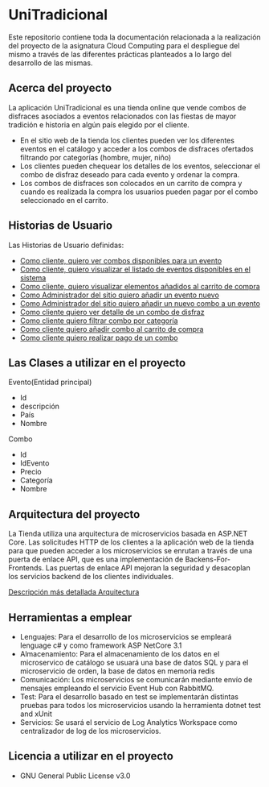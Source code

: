 # UniTradicional  

Este repositorio contiene toda la documentación relacionada a la realización del proyecto de la asignatura Cloud Computing para el despliegue del mismo a través de las diferentes prácticas planteados a lo largo del desarrollo de las mismas. 

## Acerca del proyecto
La aplicación UniTradicional es una tienda online que vende combos de disfraces asociados a eventos relacionados con las fiestas de mayor tradición e historia en algún país elegido por el cliente.

- En el sitio web de la tienda los clientes pueden ver los diferentes eventos en el catálogo y acceder a los combos de disfraces ofertados filtrando por categorías (hombre, mujer, niño)
- Los clientes pueden chequear los detalles de los eventos, seleccionar el combo de disfraz deseado para cada evento y ordenar la compra.
- Los combos de disfraces son colocados en un carrito de compra y cuando es realizada la compra los usuarios pueden pagar por el combo seleccionado en el carrito.

## Historias de Usuario

Las Historias de Usuario definidas:

- [Como cliente, quiero ver combos disponibles para un evento](https://github.com/ccvaillant1992/CC-20-21-Proyecto/issues/14)
- [Como cliente, quiero visualizar el listado de eventos disponibles en el sistema](https://github.com/ccvaillant1992/CC-20-21-Proyecto/issues/15)
- [Como cliente, quiero visualizar elementos añadidos al carrito de compra](https://github.com/ccvaillant1992/CC-20-21-Proyecto/issues/16)
- [Como Administrador del sitio quiero añadir un evento nuevo](https://github.com/ccvaillant1992/CC-20-21-Proyecto/issues/17)
- [Como Administrador del sitio quiero añadir un nuevo combo a un evento](https://github.com/ccvaillant1992/CC-20-21-Proyecto/issues/18)
- [Como cliente quiero ver detalle de un combo de disfraz](https://github.com/ccvaillant1992/CC-20-21-Proyecto/issues/19)
- [Como cliente quiero filtrar combo por categoría](https://github.com/ccvaillant1992/CC-20-21-Proyecto/issues/20)
- [Como cliente quiero añadir combo al carrito de compra](https://github.com/ccvaillant1992/CC-20-21-Proyecto/issues/21)
- [Como cliente quiero realizar pago de un combo](https://github.com/ccvaillant1992/CC-20-21-Proyecto/issues/22)


## Las Clases a utilizar en el proyecto

Evento(Entidad principal)

- Id
- descripción
- País
- Nombre

Combo

- Id
- IdEvento
- Precio
- Categoría
- Nombre


## Arquitectura del proyecto
La Tienda utiliza una arquitectura de microservicios basada en ASP.NET Core. Las solicitudes HTTP de los clientes a la aplicación web de la tienda para que pueden acceder a los microservicios se enrutan a través de una puerta de enlace API, que es una implementación de Backens-For-Frontends. Las puertas de enlace API mejoran la seguridad y desacoplan los servicios backend de los clientes individuales.

[Descripción más detallada Arquitectura](https://github.com/ccvaillant1992/CC-20-21-Proyecto/blob/master/docs/ArquitecturaProyecto.md)

## Herramientas a emplear

- Lenguajes: Para el desarrollo de los microservicios se empleará lenguage c# y como framework ASP NetCore 3.1
- Almacenamiento: Para el almacenamiento de los datos en el microservico de catálogo se usuará una base de datos SQL y para el microservicio de orden, la base de datos en memoria redis
- Comunicación: Los microservicios se comunicarán mediante envío de mensajes empleando el servicio Event Hub con RabbitMQ.
- Test: Para el desarrollo basado en test se implementarán distintas pruebas para todos los microservicios usando la herramienta dotnet test and xUnit 
- Servicios: Se usará el servicio de Log Analytics Workspace como centralizador de log de los microservicios.

## Licencia a utilizar en el proyecto

- GNU General Public License v3.0

